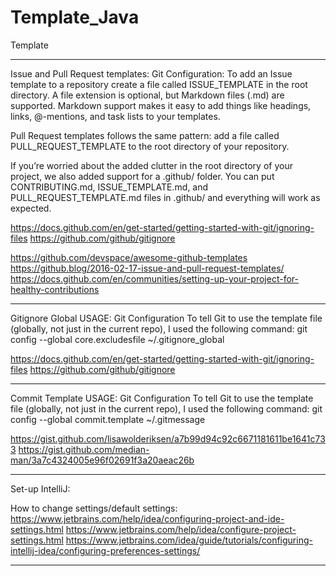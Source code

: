 # Template_Java
Template

____________________________________________________________________________________________________________

Issue and Pull Request templates:
Git Configuration:
To add an Issue template to a repository create a file called ISSUE_TEMPLATE in the root directory. A file extension is optional, but Markdown files (.md) are supported. Markdown support makes it easy to add things like headings, links, @-mentions, and task lists to your templates.

Pull Request templates follows the same pattern: add a file called PULL_REQUEST_TEMPLATE to the root directory of your repository.

If you’re worried about the added clutter in the root directory of your project, we also added support for a .github/ folder. You can put CONTRIBUTING.md, ISSUE_TEMPLATE.md, and PULL_REQUEST_TEMPLATE.md files in .github/ and everything will work as expected.

https://docs.github.com/en/get-started/getting-started-with-git/ignoring-files
https://github.com/github/gitignore

https://github.com/devspace/awesome-github-templates 
https://github.blog/2016-02-17-issue-and-pull-request-templates/ 
https://docs.github.com/en/communities/setting-up-your-project-for-healthy-contributions 
____________________________________________________________________________________________________________

Gitignore Global USAGE:
Git Configuration
To tell Git to use the template file (globally, not just in the current repo), I used the following command:
git config --global core.excludesfile ~/.gitignore_global


https://docs.github.com/en/get-started/getting-started-with-git/ignoring-files 
https://github.com/github/gitignore 
____________________________________________________________________________________________________________

Commit Template USAGE:
Git Configuration
To tell Git to use the template file (globally, not just in the current repo), I used the following command:
git config --global commit.template ~/.gitmessage


https://gist.github.com/lisawolderiksen/a7b99d94c92c6671181611be1641c733 
https://gist.github.com/median-man/3a7c4324005e96f02691f3a20aeac26b 
____________________________________________________________________________________________________________

Set-up IntelliJ:

How to change settings/default settings:
https://www.jetbrains.com/help/idea/configuring-project-and-ide-settings.html 
https://www.jetbrains.com/help/idea/configure-project-settings.html 
https://www.jetbrains.com/idea/guide/tutorials/configuring-intellij-idea/configuring-preferences-settings/ 
____________________________________________________________________________________________________________

